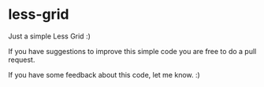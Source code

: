 # less-grid
Just a simple Less Grid :)

If you have suggestions to improve this simple code you are free to do a pull request. 

If you have some feedback about this code, let me know. :)
